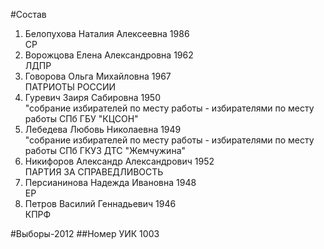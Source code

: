 #Состав
1. Белопухова Наталия Алексеевна 1986   
    СР
2. Ворожцова Елена Александровна 1962   
    ЛДПР
3. Говорова Ольга Михайловна 1967   
    ПАТРИОТЫ РОССИИ
4. Гуревич Заиря Сабировна 1950   
    "собрание избирателей по месту работы - избирателями по месту работы СПб ГБУ "КЦСОН"
5. Лебедева Любовь Николаевна 1949   
    "собрание избирателей по месту работы - избирателями по месту работы СПб ГКУЗ ДТС "Жемчужина"
6. Никифоров Александр Александрович 1952   
    ПАРТИЯ ЗА СПРАВЕДЛИВОСТЬ
7. Персианинова Надежда Ивановна 1948   
    ЕР
8. Петров Василий Геннадьевич 1946   
    КПРФ

#Выборы-2012
##Номер УИК
1003